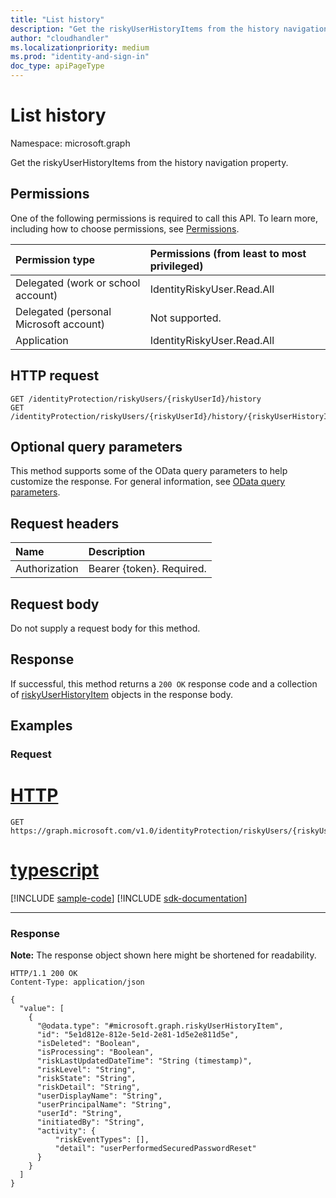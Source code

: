 ```yaml
---
title: "List history"
description: "Get the riskyUserHistoryItems from the history navigation property."
author: "cloudhandler"
ms.localizationpriority: medium
ms.prod: "identity-and-sign-in"
doc_type: apiPageType
---
```


# List history
Namespace: microsoft.graph

Get the riskyUserHistoryItems from the history navigation property.

## Permissions
One of the following permissions is required to call this API. To learn more, including how to choose permissions, see [Permissions](/graph/permissions-reference).

|Permission type|Permissions (from least to most privileged)|
|:---|:---|
|Delegated (work or school account) | IdentityRiskyUser.Read.All    |
|Delegated (personal Microsoft account) | Not supported.    |
|Application | IdentityRiskyUser.Read.All |

## HTTP request

<!-- {
  "blockType": "ignored"
}
-->
``` http
GET /identityProtection/riskyUsers/{riskyUserId}/history
GET /identityProtection/riskyUsers/{riskyUserId}/history/{riskyUserHistoryItemId}/history
```

## Optional query parameters
This method supports some of the OData query parameters to help customize the response. For general information, see [OData query parameters](/graph/query-parameters).

## Request headers
|Name|Description|
|:---|:---|
|Authorization|Bearer {token}. Required.|

## Request body
Do not supply a request body for this method.

## Response

If successful, this method returns a `200 OK` response code and a collection of [riskyUserHistoryItem](../resources/riskyuserhistoryitem.md) objects in the response body.

## Examples

### Request

# [HTTP](#tab/http)
<!-- {
  "blockType": "request",
  "name": "get_riskyuserhistoryitem_2"
}
-->
``` http
GET https://graph.microsoft.com/v1.0/identityProtection/riskyUsers/{riskyUserId}/history
```

# [typescript](#tab/typescript)
[!INCLUDE [sample-code](../includes/snippets/typescript/get-riskyuserhistoryitem-2-typescript-snippets.md)]
[!INCLUDE [sdk-documentation](../includes/snippets/snippets-sdk-documentation-link.md)]

---



### Response
**Note:** The response object shown here might be shortened for readability.
<!-- {
  "blockType": "response",
  "truncated": true,
  "@odata.type": "collection(microsoft.graph.riskyUserHistoryItem)"
}
-->
``` http
HTTP/1.1 200 OK
Content-Type: application/json

{
  "value": [
    {
      "@odata.type": "#microsoft.graph.riskyUserHistoryItem",
      "id": "5e1d812e-812e-5e1d-2e81-1d5e2e811d5e",
      "isDeleted": "Boolean",
      "isProcessing": "Boolean",
      "riskLastUpdatedDateTime": "String (timestamp)",
      "riskLevel": "String",
      "riskState": "String",
      "riskDetail": "String",
      "userDisplayName": "String",
      "userPrincipalName": "String",
      "userId": "String",
      "initiatedBy": "String",
      "activity": {
          "riskEventTypes": [],
          "detail": "userPerformedSecuredPasswordReset"
      }
    }
  ]
}
```


